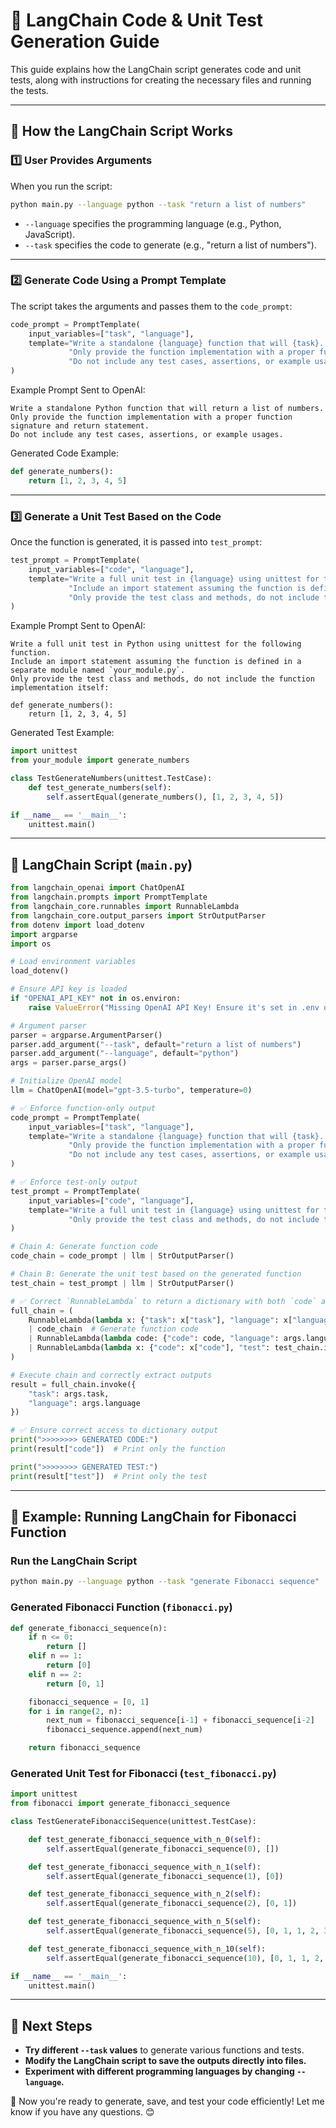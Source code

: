 # 📌 LangChain Code & Unit Test Generation Guide

This guide explains how the LangChain script generates code and unit tests, along with instructions for creating the necessary files and running the tests.

---

## **🚀 How the LangChain Script Works**
### **1️⃣ User Provides Arguments**
When you run the script:
```sh
python main.py --language python --task "return a list of numbers"
```
- `--language` specifies the programming language (e.g., Python, JavaScript).
- `--task` specifies the code to generate (e.g., "return a list of numbers").

---

### **2️⃣ Generate Code Using a Prompt Template**
The script takes the arguments and passes them to the `code_prompt`:
```python
code_prompt = PromptTemplate(
    input_variables=["task", "language"],
    template="Write a standalone {language} function that will {task}. "
             "Only provide the function implementation with a proper function signature and return statement. "
             "Do not include any test cases, assertions, or example usages."
)
```
Example Prompt Sent to OpenAI:
```
Write a standalone Python function that will return a list of numbers.
Only provide the function implementation with a proper function signature and return statement.
Do not include any test cases, assertions, or example usages.
```
Generated Code Example:
```python
def generate_numbers():
    return [1, 2, 3, 4, 5]
```

---

### **3️⃣ Generate a Unit Test Based on the Code**
Once the function is generated, it is passed into `test_prompt`:
```python
test_prompt = PromptTemplate(
    input_variables=["code", "language"],
    template="Write a full unit test in {language} using unittest for the following function. "
             "Include an import statement assuming the function is defined in a separate module named `your_module.py`. "
             "Only provide the test class and methods, do not include the function implementation itself:\n\n{code}"
)
```
Example Prompt Sent to OpenAI:
```
Write a full unit test in Python using unittest for the following function.
Include an import statement assuming the function is defined in a separate module named `your_module.py`.
Only provide the test class and methods, do not include the function implementation itself:

def generate_numbers():
    return [1, 2, 3, 4, 5]
```
Generated Test Example:
```python
import unittest
from your_module import generate_numbers

class TestGenerateNumbers(unittest.TestCase):
    def test_generate_numbers(self):
        self.assertEqual(generate_numbers(), [1, 2, 3, 4, 5])

if __name__ == '__main__':
    unittest.main()
```

---

## **🔗 LangChain Script (`main.py`)**

```python
from langchain_openai import ChatOpenAI
from langchain.prompts import PromptTemplate
from langchain_core.runnables import RunnableLambda
from langchain_core.output_parsers import StrOutputParser
from dotenv import load_dotenv
import argparse
import os

# Load environment variables
load_dotenv()

# Ensure API key is loaded
if "OPENAI_API_KEY" not in os.environ:
    raise ValueError("Missing OpenAI API Key! Ensure it's set in .env or manually in os.environ.")

# Argument parser
parser = argparse.ArgumentParser()
parser.add_argument("--task", default="return a list of numbers")
parser.add_argument("--language", default="python")
args = parser.parse_args()

# Initialize OpenAI model
llm = ChatOpenAI(model="gpt-3.5-turbo", temperature=0)

# ✅ Enforce function-only output
code_prompt = PromptTemplate(
    input_variables=["task", "language"],
    template="Write a standalone {language} function that will {task}. "
             "Only provide the function implementation with a proper function signature and return statement. "
             "Do not include any test cases, assertions, or example usages."
)

# ✅ Enforce test-only output
test_prompt = PromptTemplate(
    input_variables=["code", "language"],
    template="Write a full unit test in {language} using unittest for the following function. "
             "Only provide the test class and methods, do not include the function implementation itself:\n\n{code}"
)

# Chain A: Generate function code
code_chain = code_prompt | llm | StrOutputParser()

# Chain B: Generate the unit test based on the generated function
test_chain = test_prompt | llm | StrOutputParser()

# ✅ Correct `RunnableLambda` to return a dictionary with both `code` and `test`
full_chain = (
    RunnableLambda(lambda x: {"task": x["task"], "language": x["language"]})  # Prepare input
    | code_chain  # Generate function code
    | RunnableLambda(lambda code: {"code": code, "language": args.language})  # Pass both `code` and `language`
    | RunnableLambda(lambda x: {"code": x["code"], "test": test_chain.invoke(x)})  # Generate test and return both
)

# Execute chain and correctly extract outputs
result = full_chain.invoke({
    "task": args.task,
    "language": args.language
})

# ✅ Ensure correct access to dictionary output
print(">>>>>>>> GENERATED CODE:")
print(result["code"])  # Print only the function

print(">>>>>>>> GENERATED TEST:")
print(result["test"])  # Print only the test
```

---

## **📌 Example: Running LangChain for Fibonacci Function**
### **Run the LangChain Script**
```sh
python main.py --language python --task "generate Fibonacci sequence"
```

### **Generated Fibonacci Function (`fibonacci.py`)**
```python
def generate_fibonacci_sequence(n):
    if n <= 0:
        return []
    elif n == 1:
        return [0]
    elif n == 2:
        return [0, 1]

    fibonacci_sequence = [0, 1]
    for i in range(2, n):
        next_num = fibonacci_sequence[i-1] + fibonacci_sequence[i-2]
        fibonacci_sequence.append(next_num)

    return fibonacci_sequence
```

### **Generated Unit Test for Fibonacci (`test_fibonacci.py`)**
```python
import unittest
from fibonacci import generate_fibonacci_sequence

class TestGenerateFibonacciSequence(unittest.TestCase):

    def test_generate_fibonacci_sequence_with_n_0(self):
        self.assertEqual(generate_fibonacci_sequence(0), [])

    def test_generate_fibonacci_sequence_with_n_1(self):
        self.assertEqual(generate_fibonacci_sequence(1), [0])

    def test_generate_fibonacci_sequence_with_n_2(self):
        self.assertEqual(generate_fibonacci_sequence(2), [0, 1])

    def test_generate_fibonacci_sequence_with_n_5(self):
        self.assertEqual(generate_fibonacci_sequence(5), [0, 1, 1, 2, 3])

    def test_generate_fibonacci_sequence_with_n_10(self):
        self.assertEqual(generate_fibonacci_sequence(10), [0, 1, 1, 2, 3, 5, 8, 13, 21, 34])

if __name__ == '__main__':
    unittest.main()
```

---

## **🎯 Next Steps**
- **Try different `--task` values** to generate various functions and tests.
- **Modify the LangChain script to save the outputs directly into files.**
- **Experiment with different programming languages by changing `--language`.**

🚀 Now you're ready to generate, save, and test your code efficiently! Let me know if you have any questions. 😊

